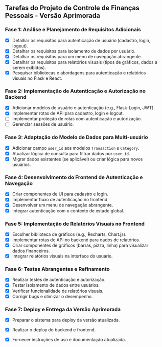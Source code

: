 ## Tarefas do Projeto de Controle de Finanças Pessoais - Versão Aprimorada

### Fase 1: Análise e Planejamento de Requisitos Adicionais
- [x] Detalhar os requisitos para autenticação de usuário (cadastro, login, logout).
- [x] Detalhar os requisitos para isolamento de dados por usuário.
- [x] Detalhar os requisitos para um menu de navegação abrangente.
- [x] Detalhar os requisitos para relatórios visuais (tipos de gráficos, dados a serem exibidos).
- [x] Pesquisar bibliotecas e abordagens para autenticação e relatórios visuais no Flask e React.

### Fase 2: Implementação de Autenticação e Autorização no Backend
- [x] Adicionar modelos de usuário e autenticação (e.g., Flask-Login, JWT).
- [x] Implementar rotas de API para cadastro, login e logout.
- [ ] Implementar proteção de rotas com autenticação e autorização.
- [ ] Gerenciar sessões de usuário.

### Fase 3: Adaptação do Modelo de Dados para Multi-usuário
- [x] Adicionar campo `user_id` aos modelos `Transaction` e `Category`.
- [x] Atualizar lógica de consulta para filtrar dados por `user_id`.
- [x] Migrar dados existentes (se aplicável) ou criar lógica para novos usuários.

### Fase 4: Desenvolvimento do Frontend de Autenticação e Navegação
- [x] Criar componentes de UI para cadastro e login.
- [x] Implementar fluxo de autenticação no frontend.
- [x] Desenvolver um menu de navegação abrangente.
- [x] Integrar autenticação com o contexto de estado global.

### Fase 5: Implementação de Relatórios Visuais no Frontend
- [x] Escolher biblioteca de gráficos (e.g., Recharts, Chart.js).
- [x] Implementar rotas de API no backend para dados de relatórios.
- [x] Criar componentes de gráficos (barras, pizza, linha) para visualizar dados financeiros.
- [x] Integrar relatórios visuais na interface do usuário.

### Fase 6: Testes Abrangentes e Refinamento
- [x] Realizar testes de autenticação e autorização.
- [x] Testar isolamento de dados entre usuários.
- [x] Verificar funcionalidade de relatórios visuais.
- [x] Corrigir bugs e otimizar o desempenho.

### Fase 7: Deploy e Entrega da Versão Aprimorada
- [x] Preparar o sistema para deploy da versão atualizada.
- [x] Realizar o deploy do backend e frontend.
- [x] Fornecer instruções de uso e documentação atualizada.


